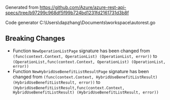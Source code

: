 
Generated from https://github.com/Azure/azure-rest-api-specs/tree/b97299c968df5f99b724bd1231fd2161731d3b8f

Code generator C:\Users\dapzhang\Documents\workspace\autorest.go

## Breaking Changes

- Function `NewOperationListPage` signature has been changed from `(func(context.Context, OperationList) (OperationList, error))` to `(OperationList,func(context.Context, OperationList) (OperationList, error))`
- Function `NewHybridUseBenefitListResultPage` signature has been changed from `(func(context.Context, HybridUseBenefitListResult) (HybridUseBenefitListResult, error))` to `(HybridUseBenefitListResult,func(context.Context, HybridUseBenefitListResult) (HybridUseBenefitListResult, error))`

